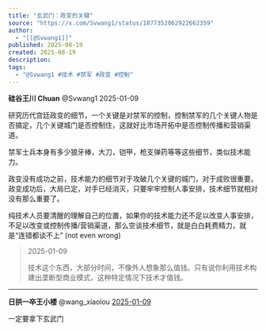 ```yaml
---
title: "玄武门：政变的关键"
source: "https://x.com/Svwang1/status/1877352062922662359"
author:
  - "[[@Svwang1]]"
published: 2025-08-19
created: 2025-08-19
description:
tags:
  - "@Svwang1 #技术 #禁军 #政变 #控制"
---
```

**硅谷王川 Chuan** @Svwang1 2025-01-09

研究历代宫廷政变的细节，一个关键是对禁军的控制，控制禁军的几个关键人物是否搞定，几个关键城门是否控制住，这就好比市场开拓中是否控制传播和营销渠道。

禁军士兵本身有多少狼牙棒，大刀，铠甲，枪支弹药等等这些细节，类似技术能力。

政变没有成功之前，技术能力的细节对于攻破几个关键的城门，对于成败很重要。政变成功后，大局已定，对手已经消灭，只要牢牢控制人事安排，技术细节就相对没有那么重要了。

纯技术人员要清醒的理解自己的位置，如果你的技术能力还不足以改变人事安排，不足以改变或控制传播/营销渠道，那么空谈技术细节，就是白白耗费精力，就是“连错都谈不上” (not even wrong)

> 2025-01-09
> 
> 技术这个东西，大部分时间，不像外人想象那么值钱。只有说你利用技术构建出垄断型商业模式，这种特定情况下技术才值钱。

---

**日拱一卒王小楼** @wang\_xiaolou [2025-01-09](https://x.com/wang_xiaolou/status/1877368210053345327)

一定要拿下玄武门